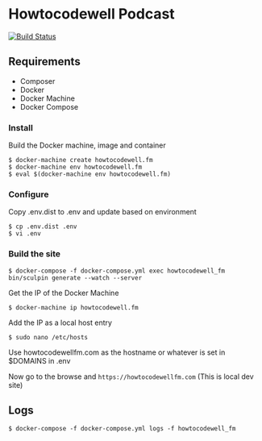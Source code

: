 # Howtocodewell Podcast
[![Build Status](https://travis-ci.com/howToCodeWell/howToCodeWellFM.svg?branch=master)](https://travis-ci.com/howToCodeWell/howToCodeWellFM)

## Requirements
- Composer
- Docker
- Docker Machine
- Docker Compose

### Install

Build the Docker machine, image and container
```
$ docker-machine create howtocodewell.fm
$ docker-machine env howtocodewell.fm
$ eval $(docker-machine env howtocodewell.fm)
```
### Configure
Copy .env.dist to .env and update based on environment
```
$ cp .env.dist .env
$ vi .env
```
### Build the site 
```
$ docker-compose -f docker-compose.yml exec howtocodewell_fm bin/sculpin generate --watch --server
```

Get the IP of the Docker Machine
```
$ docker-machine ip howtocodewell.fm
```
Add the IP as a local host entry
```
$ sudo nano /etc/hosts
```
Use howtocodewellfm.com as the hostname or whatever is set in $DOMAINS in .env 

Now go to the browse and `https://howtocodewellfm.com` (This is local dev site)

## Logs
```
$ docker-compose -f docker-compose.yml logs -f howtocodewell_fm
```
